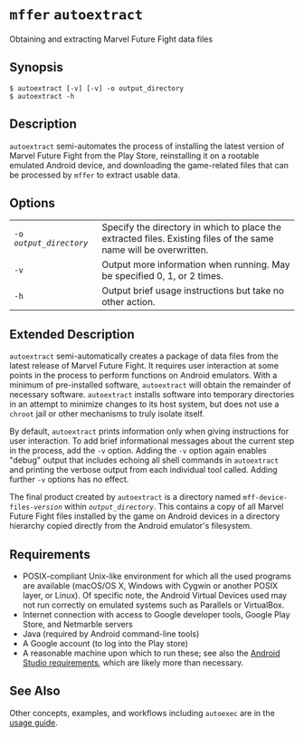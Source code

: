 # `mffer` `autoextract`

Obtaining and extracting Marvel Future Fight data files

## Synopsis

```shell
$ autoextract [-v] [-v] -o output_directory
$ autoextract -h
```

## Description

`autoextract` semi-automates the process of installing the latest version of
Marvel Future Fight from the Play Store, reinstalling it on a rootable emulated
Android device, and downloading the game-related files that can be processed by
`mffer` to extract usable data.

## Options

|                           |                                                                                                                   |
| ------------------------- | ----------------------------------------------------------------------------------------------------------------- |
| `-o `_`output_directory`_ | Specify the directory in which to place the extracted files. Existing files of the same name will be overwritten. |
| `-v`                      | Output more information when running. May be specified 0, 1, or 2 times.                                          |
| `-h`                      | Output brief usage instructions but take no other action.                                                         |

## Extended Description

`autoextract` semi-automatically creates a package of data files from the latest
release of Marvel Future Fight. It requires user interaction at some points in
the process to perform functions on Android emulators. With a minimum of
pre-installed software, `autoextract` will obtain the remainder of necessary
software. `autoextract` installs software into temporary directories in an
attempt to minimize changes to its host system, but does not use a `chroot` jail
or other mechanisms to truly isolate itself.

By default, `autoextract` prints information only when giving instructions for
user interaction. To add brief informational messages about the current step in
the process, add the `-v` option. Adding the `-v` option again enables "debug"
output that includes echoing all shell commands in `autoextract` and printing
the verbose output from each individual tool called. Adding further `-v` options
has no effect.

The final product created by `autoextract` is a directory named
`mff-device-files-`_`version`_ within _`output_directory`_. This contains a copy
of all Marvel Future Fight files installed by the game on Android devices in a
directory hierarchy copied directly from the Android emulator's filesystem.

## Requirements

-   POSIX-compliant Unix-like environment for which all the used
    programs are available (macOS/OS X, Windows with Cygwin or
    another POSIX layer, or Linux). Of specific note, the Android Virtual
    Devices used may not run correctly on emulated systems such as
    Parallels or VirtualBox.
-   Internet connection with access to Google developer tools, Google
    Play Store, and Netmarble servers
-   Java (required by Android command-line tools)
-   A Google account (to log into the Play store)
-   A reasonable machine upon which to run these; see also the
    [Android Studio requirements](https://developer.android.com/studio#Requirements),
    which are likely more than necessary.

## See Also

Other concepts, examples, and workflows including `autoexec` are in the
[usage guide](USAGE.md).
